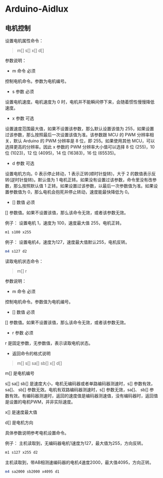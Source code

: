 # Arduino-Aidlux

## 电机控制

设置电机属性命令：
> m[] s[] x[] d[]

参数说明：

* m 命令 必须

控制电机命令。参数为电机编号。

* s 参数 必须

设置电机速度。电机速度为 0 时，电机并不能瞬间停下来，会随着惯性慢慢降低速度。

* x 参数 可选

设置速度范围最大值，如果不设置该参数，那么默认设置该值为 255，如果设置过该参数，那么按照最后一次设置该值为准。该参数跟 MCU 的 PWM 分辨率相关，默认 Arduino 的 PWM 分辨率是 8 位，即 255。如果使用其他 MCU，可以选择更高的分辨率。因此 x 参数的 PWM 分辨率大小值可以选择 8 位 (255)，10 位 (1023)，12 位 (4095)，14 位 (16383)，16 位 (65535)。

* d 参数 可选

设置电机方向。0 表示停止转动，1 表示正转(顺时针旋转)，大于 2 的数值表示反转(逆时针旋转)。默认值为 1 电机正转。如果没有设置过该参数，命令里没有改参数，那么按照默认值 1 正转。如果设置过该参数，以最后一次参数值为准。如果设置参数值为 0，那么电机会抱死并停止转动，速度能最快降低为 0。

* [] 数值 必须

[] 参数值。如果不设置该值，那么该命令无效，或者该参数无效。

例子：
设置电机 1，速度为 100，速度最大值 255，电机正转。

```bash
m1 s100 x255
```

例子：
设置电机4，速度为127，速度最大值默认255，电机反转。

```bash
m4 s127 d2 
```

读取电机状态命令：
> m[] r

参数说明：

* m 命令 必须

控制电机命令。参数值为电机编号。

* [] 数值 必须

[] 参数值。如果不设置该值，那么该命令无效，或者该参数无效。

* r 参数 必须

r 是固定参数，无参数值，表示读取电机状态。

* 返回命令的格式说明

> m[] s[] sa[] sb[] x[] d[]

m[] 是电机编号

s[] sa[] sb[] 是速度大小，电机无编码器或者单路编码器测速时，s[] 参数有效，sa[]、 sb[] 参数无效。电机有双路编码器测速时，s[] 参数无效，sa[]、 sb[] 参数有效。有编码器测速时，返回的速度值是编码器测速值，没有编码器时，返回值是设置的电机PWM，并非实际速度。

x[] 是速度最大值

d[] 是电机方向

具体参数说明参考电机设置命令。

例子：
主机读取到，无编码器电机1速度为127，最大值为255，方向反转。

```bash
m1 s127 x255 d2
```

主机读取到，带AB相测速编码器的电机4速度2000，最大值4095，方向正转。

```bash
m4 sa2000 sb2000 x4095 d1
```
